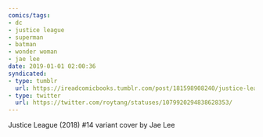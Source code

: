 ```yaml
---
comics/tags:
- dc
- justice league
- superman
- batman
- wonder woman
- jae lee
date: 2019-01-01 02:00:36
syndicated:
- type: tumblr
  url: https://ireadcomicbooks.tumblr.com/post/181598908240/justice-league-2018-14-variant-cover-by-jae-lee
- type: twitter
  url: https://twitter.com/roytang/statuses/1079920294838628353/
---
```


Justice League (2018) #14 variant cover by Jae Lee